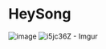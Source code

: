 # HeySong

![image](https://user-images.githubusercontent.com/115087373/227758609-52813d99-2917-413e-a53f-0ef0e2a2b698.png)
![i5jc36Z - Imgur](https://user-images.githubusercontent.com/115087373/227858930-c6944dab-b8f1-4ec2-aaac-66baa985d3e4.gif)

